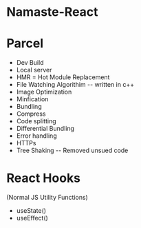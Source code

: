 # Namaste-React

# Parcel

- Dev Build
- Local server
- HMR = Hot Module Replacement
- File Watching Algorithim -- written in c++
- Image Optimization
- Minfication
- Bundling
- Compress
- Code splitting
- Differential Bundling
- Error handling
- HTTPs
- Tree Shaking -- Removed unsued code

# React Hooks

(Normal JS Utility Functions)

- useState()
- useEffect()
